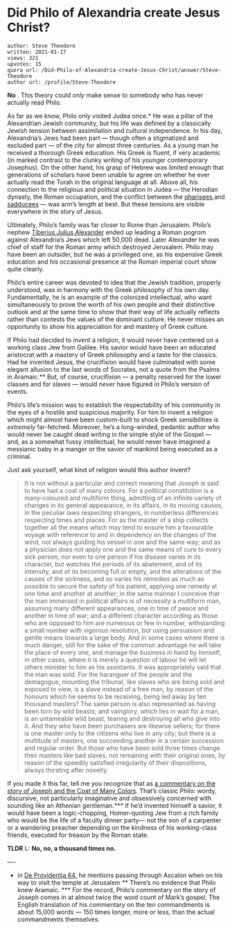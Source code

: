 # Did Philo of Alexandria create Jesus Christ?

	author: Steve Theodore
	written: 2021-01-17
	views: 321
	upvotes: 15
	quora url: /Did-Philo-of-Alexandria-create-Jesus-Christ/answer/Steve-Theodore
	author url: /profile/Steve-Theodore


__No__ . This theory could _only_ make sense to somebody who has never actually read Philo.

As far as we know, Philo only visited Judea once.* He was a pillar of the Alexandrian Jewish community, but his life was defined by a classically Jewish tension between assimilation and cultural independence. In his day, Alexandria’s Jews had been part — though often a stigmatized and excluded part — of the city for almost three centuries. As a young man he received a thorough Greek education. His Greek is fluent, if very academic (in marked contrast to the clunky writing of his younger contemporary Josephus). On the other hand, his grasp of Hebrew was limited enough that generations of scholars have been unable to agree on whether he ever actually read the Torah in the original language at all. Above all, his connection to the religious and political situation in Judea — the Herodian dynasty, the Roman occupation, and the conflict between the [pharisees ](https://en.wikipedia.org/wiki/Pharisees)and [sadducees](https://en.wikipedia.org/wiki/Sadducees) — was arm’s length at best. But these tensions are visible everywhere in the story of Jesus.

Ultimately, Philo’s family was far closer to Rome than Jerusalem. Philo’s nephew [Tiberius Julius Alexander](https://en.wikipedia.org/wiki/Tiberius_Julius_Alexander) ended up leading a Roman pogrom against Alexandria’s Jews which left 50,000 dead. Later Alexander he was chief of staff for the Roman army which destroyed Jerusalem. Philo may have been an outsider, but he was a privileged one, as his expensive Greek education and his occasional presence at the Roman imperial court show quite clearly.

Philo’s entire career was devoted to idea that the Jewish tradition, properly understood, was in harmony with the Greek philosophy of his own day. Fundamentally, he is an example of the colonized intellectual, who want simultaneously to prove the worth of his own people and their distinctive outlook and at the same time to show that their way of life actually reflects rather than contests the values of the dominant culture. He never misses an opportunity to show his appreciation for and mastery of Greek culture.

If Philo had decided to invent a religion, it would never have centered on a working class Jew from Galilee. His savior would have been an educated aristocrat with a mastery of Greek philosophy and a taste for the classics. Had he invented Jesus, the crucifixion would have culminated with some elegant allusion to the last words of Socrates, not a quote from the Psalms in Aramaic.** But, of course, crucifixion — a penalty reserved for the lower classes and for slaves — would _never_ have figured in Philo’s version of events.

Philo’s life’s mission was to establish the respectability of his community in the eyes of a hostile and suspicious majority. For him to invent a religion which might almost have been custom-built to shock Greek sensibilities is _extremely_ far-fetched. Moreover, he’s a long-winded, pedantic author who would never be caught dead writing in the simple style of the Gospel — and, as a somewhat fussy intellectual, he would never have imagined a messianic baby in a manger or the savior of mankind being executed as a criminal.

Just ask yourself, what kind of religion would this author invent?

> It is not without a particular and correct meaning that Joseph is said to have had a coat of many colours. For a political constitution is a many-coloured and multiform thing, admitting of an infinite variety of changes in its general appearance, in its affairs, in its moving causes, in the peculiar laws respecting strangers, in numberless differences respecting times and places. For as the master of a ship collects together all the means which may tend to ensure him a favourable voyage with reference to and in dependency on the changes of the wind, not always guiding his vessel in one and the same way; and as a physician does not apply one and the same means of cure to every sick person, nor even to one person if his disease varies in its character, but watches the periods of its abatement, and of its intensity, and of its becoming full or empty, and the alterations of the causes of the sickness, and so varies his remedies as much as possible to secure the safety of his patient, applying one remedy at one time and another at another; in the same manner I conceive that the man immersed in political affairs is of necessity a multiform man, assuming many different appearances, one in time of peace and another in time of war; and a different character according as those who are opposed to him are numerous or few in number, withstanding a small number with vigorous resolution, but using persuasion and gentle means towards a large body. And in some cases where there is much danger, still for the sake of the common advantage he will take the place of every one, and manage the business in hand by himself; in other cases, where it is merely a question of labour he will let others minister to him as his assistants. It was appropriately said that the man was sold. For the haranguer of the people and the demagogue, mounting the tribunal, like slaves who are being sold and exposed to view, is a slave instead of a free man, by reason of the honours which he seems to be receiving, being led away by ten thousand masters? The same person is also represented as having been torn by wild beasts; and vainglory, which lies in wait for a man, is an untameable wild beast, tearing and destroying all who give into it. And they who have been purchasers are likewise sellers; for there is one master only to the citizens who live in any city; but there is a multitude of masters, one succeeding another in a certain succession and regular order. But those who have been sold three times change their masters like bad slaves, not remaining with their original ones, by reason of the speedily satisfied irregularity of their dispositions, always thirsting after novelty.

If you made it this far, tell me you recognize that as [a commentary on the story of Joseph and the Coat of Many Colors](http://www.earlychristianwritings.com/yonge/book23.html). That’s classic Philo: wordy, discursive, not particularly imaginative and obsessively concerned with sounding like an Athenian gentleman.*** If he’d invented himself a savior, it would have been a logic-chopping, Homer-quoting Jew from a rich family who would be the life of a faculty dinner party— not the son of a carpenter or a wandering preacher depending on the kindness of his working-class friends, executed for treason by the Roman state.

__TLDR__ L: __No, no, a thousand times no.__ 

—-

* in [De Providentia 64,](http://www.earlyjewishwritings.com/text/philo/book39.html) he mentions passing through Ascalon when on his way to visit the temple at Jerusalem
** There’s no evidence that Philo knew Aramaic.
*** For the record, Philo’s commentary on the story of Joseph comes in at almost twice the word count of Mark’s gospel. The English translation of his commentary on the ten commandments is about 15,000 words — 150 times longer, more or less, than the actual commandments themselves.

